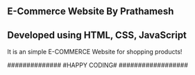 E-Commerce Website By Prathamesh 
-----------------------------------
Developed using HTML, CSS, JavaScript
--------------------------------------

It is an simple E-COMMERCE Website for shopping products!

############## #HAPPY CODING# ##################
